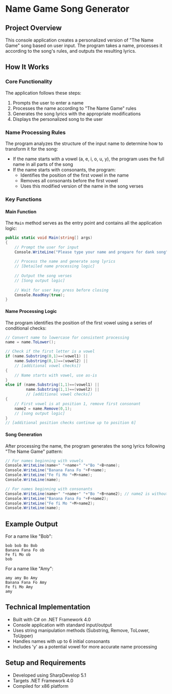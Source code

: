 # Name Game Song Generator

## Project Overview
This console application creates a personalized version of "The Name Game" song based on user input. The program takes a name, processes it according to the song's rules, and outputs the resulting lyrics.

## How It Works

### Core Functionality
The application follows these steps:
1. Prompts the user to enter a name
2. Processes the name according to "The Name Game" rules
3. Generates the song lyrics with the appropriate modifications
4. Displays the personalized song to the user

### Name Processing Rules
The program analyzes the structure of the input name to determine how to transform it for the song:

- If the name starts with a vowel (a, e, i, o, u, y), the program uses the full name in all parts of the song
- If the name starts with consonants, the program:
  - Identifies the position of the first vowel in the name
  - Removes all consonants before the first vowel
  - Uses this modified version of the name in the song verses

### Key Functions

#### Main Function
The `Main` method serves as the entry point and contains all the application logic:

```csharp
public static void Main(string[] args)
{
    // Prompt the user for input
    Console.WriteLine("Please type your name and prepare for dank song");
    
    // Process the name and generate song lyrics
    // [Detailed name processing logic]
    
    // Output the song verses
    // [Song output logic]
    
    // Wait for user key press before closing
    Console.ReadKey(true);
}
```

#### Name Processing Logic
The program identifies the position of the first vowel using a series of conditional checks:

```csharp
// Convert name to lowercase for consistent processing
name = name.ToLower();

// Check if the first letter is a vowel
if (name.Substring(0,1)==(vowel1) || 
    name.Substring(0,1)==(vowel2) ||
    // [additional vowel checks])
{
    // Name starts with vowel, use as-is
}
else if (name.Substring(1,1)==(vowel1) || 
         name.Substring(1,1)==(vowel2) ||
         // [additional vowel checks])
{
    // First vowel is at position 1, remove first consonant
    name2 = name.Remove(0,1);
    // [song output logic]
}
// [additional position checks continue up to position 6]
```

#### Song Generation
After processing the name, the program generates the song lyrics following "The Name Game" pattern:

```csharp
// For names beginning with vowels
Console.WriteLine(name+" "+name+" "+"Bo "+B+name);
Console.WriteLine("Banana Fana Fo "+F+name);
Console.WriteLine("Fe fi Mo "+M+name);
Console.WriteLine(name);

// For names beginning with consonants
Console.WriteLine(name+" "+name+" "+"Bo "+B+name2); // name2 is without initial consonants
Console.WriteLine("Banana Fana Fo "+F+name2);
Console.WriteLine("Fe fi Mo "+M+name2);
Console.WriteLine(name);
```

## Example Output

For a name like "Bob":
```
bob bob Bo Bob
Banana Fana Fo ob
Fe fi Mo ob
bob
```

For a name like "Amy":
```
amy amy Bo Amy
Banana Fana Fo Amy
Fe fi Mo Amy
amy
```

## Technical Implementation
- Built with C# on .NET Framework 4.0
- Console application with standard input/output
- Uses string manipulation methods (Substring, Remove, ToLower, ToUpper)
- Handles names with up to 6 initial consonants
- Includes 'y' as a potential vowel for more accurate name processing

## Setup and Requirements
- Developed using SharpDevelop 5.1
- Targets .NET Framework 4.0
- Compiled for x86 platform
